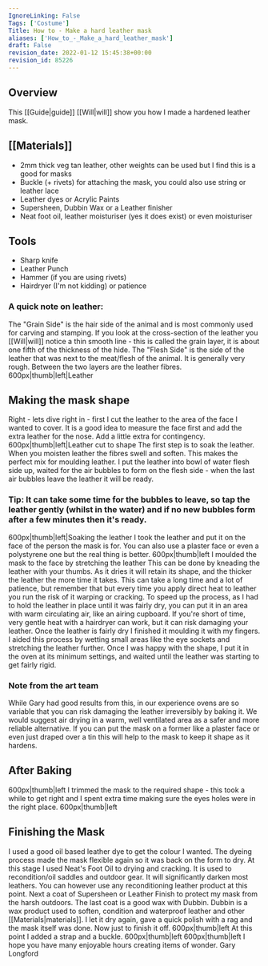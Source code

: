 ```yaml
---
IgnoreLinking: False
Tags: ['Costume']
Title: How to - Make a hard leather mask
aliases: ['How_to_-_Make_a_hard_leather_mask']
draft: False
revision_date: 2022-01-12 15:45:38+00:00
revision_id: 85226
---
```


## Overview
This [[Guide|guide]] [[Will|will]] show you how I made a hardened leather mask. 
## [[Materials]]
* 2mm thick veg tan leather, other weights can be used but I find this is a good for masks 
* Buckle (+ rivets) for attaching the mask, you could also use string or leather lace 
* Leather dyes or Acrylic Paints 
* Supersheen, Dubbin Wax or a Leather finisher 
* Neat foot oil, leather moisturiser (yes it does exist) or even moisturiser
## Tools
* Sharp knife 
* Leather Punch 
* Hammer (if you are using rivets)  
* Hairdryer (I'm not kidding) or patience 
### A quick note on leather:
The "Grain Side" is the hair side of the animal and is most commonly used for carving and stamping. If you look at the cross-section of the leather you [[Will|will]] notice a thin smooth line - this is called the grain layer, it is about one fifth of the thickness of the hide. The "Flesh Side" is the side of the leather that was next to the meat/flesh of the animal. It is generally very rough. Between the two layers are the leather fibres. 
600px|thumb|left|Leather
## Making the mask shape
Right - lets dive right in - first I cut the leather to the area of the face I wanted to cover. It is a good idea to measure the face first and add the extra leather for the nose. Add a little extra for contingency. 
600px|thumb|left|Leather cut to shape 
The first step is to soak the leather. When you moisten leather the fibres swell and soften. This makes the perfect mix for moulding leather. I put 
the leather into bowl of water flesh side up, waited for the air bubbles to  form on the flesh side -  when the last air bubbles leave the leather it will be ready. 
### Tip: It can take some time for the bubbles to leave, so tap the leather gently (whilst in the water) and if no new bubbles form after a few minutes then it's ready.
600px|thumb|left|Soaking the leather 
I took the leather and put it on the face of the person the mask is for. You can also use a plaster face or even a polystyrene one but the real thing is better. 
600px|thumb|left 
I moulded the mask to the face by stretching the leather This can be done by kneading the leather with your thumbs. As it dries it will retain its shape, and the thicker the leather the more time it takes. This can take a long time and a lot of patience, but remember that but every time you apply direct heat to leather you run the risk of it warping or cracking. To speed up the process, as I had to hold the leather in place 
until it was fairly dry, you can put it in an area with warm circulating air, like an airing cupboard. If you're short of time, very gentle heat with a hairdryer can work, but it can risk damaging your leather. 
Once the leather is fairly dry I finished it moulding it with my fingers. I aided this process by wetting small areas like the eye sockets and stretching 
the leather further. 
Once I was happy with the shape, I put it in the oven at its minimum settings, and waited until the leather was starting to get fairly rigid.
### Note from the art team
While Gary had good results from this, in our experience ovens are so variable that you can risk damaging the leather irreversibly by baking it. We would suggest air drying in a warm, well ventilated area as a safer and more reliable alternative.
If you can put the mask on a former like a plaster face or even just draped over a tin this will help to the mask to keep it shape as it hardens.
## After Baking
600px|thumb|left 
I trimmed the mask to the required shape - this took a while to get right and I spent extra time making sure the eyes holes were in the right place. 
600px|thumb|left
## Finishing the Mask
I used a good oil based leather dye to get the colour I wanted. The dyeing process made the mask flexible again so it was back on the form to dry. 
At this stage I used Neat's Foot Oil to drying and cracking. It is used to recondition/oil saddles and outdoor gear. It will significantly darken most 
leathers. You can however use any reconditioning leather product at this point. 
Next a coat of Supersheen or Leather Finish to protect my mask from the harsh outdoors. The last coat is a good wax with Dubbin. Dubbin is a wax product used to soften, condition and waterproof leather and other [[Materials|materials]]. I let it dry again, gave a quick polish with a rag and the mask itself was done. Now just to finish it off. 
600px|thumb|left 
At this point I added a strap and a buckle. 
600px|thumb|left 
600px|thumb|left 
I hope you have many enjoyable hours creating items of wonder. 
Gary Longford